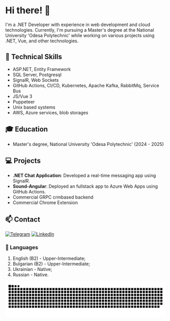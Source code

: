 # Hi there! 👋

I'm a .NET Developer with experience in web development and cloud technologies. Currently, I'm pursuing a Master's degree at the National University 'Odesa Polytechnic' while working on various projects using .NET, Vue, and other technologies.

## 🔧 Technical Skills
- ASP.NET, Entity Framework
- SQL Server, Postgresql
- SignalR, Web Sockets
- GitHub Actions, CI/CD, Kubernetes, Apache Kafka, RabbitMq, Service Bus
- JS/Vue 3
- Puppeteer
- Unix based systems
- AWS, Azure services, blob storages

## 🎓 Education
- Master's degree, National University 'Odesa Polytechnic' (2024 - 2025)

## 💻 Projects
- **.NET Chat Application**: Developed a real-time messaging app using SignalR.
- **Sound-Angular**: Deployed an fullstack app to Azure Web Apps using GitHub Actions.
- Commercial GRPC crmbased backend
- Commercial Chrome Extension

## 📫 Contact
[![Telegram](https://img.shields.io/badge/Telegram-2CA5E0?style=for-the-badge&logo=telegram&logoColor=white)](https://t.me/skezze)
[![LinkedIn](https://img.shields.io/badge/LinkedIn-0077B5?style=for-the-badge&logo=linkedin&logoColor=white)](https://www.linkedin.com/in/yevhen-kyniev)

### 📑 Languages

1. English (B2) - Upper-Intermediate;
2. Bulgarian (B2) - Upper-Intermediate;
3. Ukrainian - Native;
4. Russian - Native.

<div align="center">  
<picture>
  <source
    media="(prefers-color-scheme: dark)"
    srcset="https://raw.githubusercontent.com/platane/snk/output/github-contribution-grid-snake-dark.svg"
  />
  <source
    media="(prefers-color-scheme: light)"
    srcset="https://raw.githubusercontent.com/platane/snk/output/github-contribution-grid-snake.svg"
  />
  <img
    alt="github contribution grid snake animation"
    src="https://raw.githubusercontent.com/platane/snk/output/github-contribution-grid-snake.svg"
  />
</picture>
</div>

